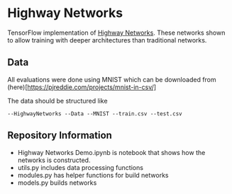 # Highway Networks

TensorFlow implementation of [Highway Networks](https://arxiv.org/abs/1505.00387). These networks shown to allow training with deeper architectures than traditional networks. 

## Data
All evaluations were done using MNIST which can be downloaded from (here)[https://pjreddie.com/projects/mnist-in-csv/]

The data should be structured like

`
--HighwayNetworks
    --Data
        --MNIST
            --train.csv
            --test.csv
`

## Repository Information
*  Highway Networks Demo.ipynb is notebook that shows how the networks is constructed.
*  utils.py includes data processing functions
*  modules.py has helper functions for build networks
*  models.py builds networks
